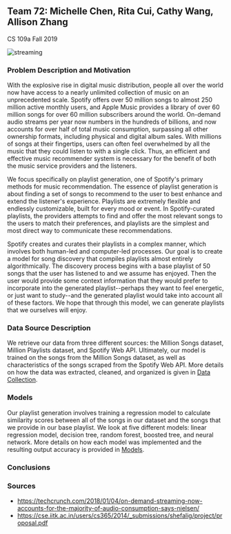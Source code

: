 ## Team 72: Michelle Chen, Rita Cui, Cathy Wang, Allison Zhang

CS 109a Fall 2019

![streaming](https://user-images.githubusercontent.com/58661788/70466232-ae4b3a80-1a90-11ea-807f-1a5ed4126462.png)

### Problem Description and Motivation

With the explosive rise in digital music distribution, people all over the world now have access to a nearly unlimited collection of music on an unprecedented scale. Spotify offers over 50 million songs to almost 250 million active monthly users, and Apple Music provides a library of over 60 million songs for over 60 million subscribers around the world. On-demand audio streams per year now numbers in the hundreds of billions, and now accounts for over half of total music consumption, surpassing all other ownership formats, including physical and digital album sales. With millions of songs at their fingertips, users can often feel overwhelmed by all the music that they could listen to with a single click. Thus, an efficient and effective music recommender system is necessary for the benefit of both the music service providers and the listeners.

We focus specifically on playlist generation, one of Spotify's primary methods for music recommendation. The essence of playlist generation is about finding a set of songs to recommend to the user to best enhance and extend the listener's experience. Playlists are extremely flexible and endlessly customizable, built for every mood or event. In Spotify-curated playlists, the providers attempts to find and offer the most relevant songs to the users to match their preferences, and playlists are the simplest and most direct way to communicate these recommendations.

Spotify creates and curates their playlists in a complex manner, which involves both human-led and computer-led processes. Our goal is to create a model for song discovery that compiles playlists almost entirely algorithmically. The discovery process begins with a base playlist of 50 songs that the user has listened to and we assume has enjoyed. Then the user would provide some context information that they would prefer to incorporate into the generated playlist--perhaps they want to feel energetic, or just want to study--and the generated playlist would take into account all of these factors. We hope that through this model, we can generate playlists that we ourselves will enjoy.

### Data Source Description

We retrieve our data from three different sources: the Million Songs dataset, Million Playlists dataset, and Spotify Web API. Ultimately, our model is trained on the songs from the Million Songs dataset, as well as characteristics of the songs scraped from the Spotify Web API. More details on how the data was extracted, cleaned, and organized is given in [Data Collection](https://lovespotify.github.io/data).

### Models

Our playlist generation involves training a regression model to calculate similarity scores between all of the songs in our dataset and the songs that we provide in our base playlist. We look at five different models: linear regression model, decision tree, random forest, boosted tree, and neural network. More details on how each model was implemented and the resulting output accuracy is provided in [Models](https://lovespotify.github.io/models).

### Conclusions


### Sources

* https://techcrunch.com/2018/01/04/on-demand-streaming-now-accounts-for-the-majority-of-audio-consumption-says-nielsen/
* https://cse.iitk.ac.in/users/cs365/2014/_submissions/shefalig/project/proposal.pdf
